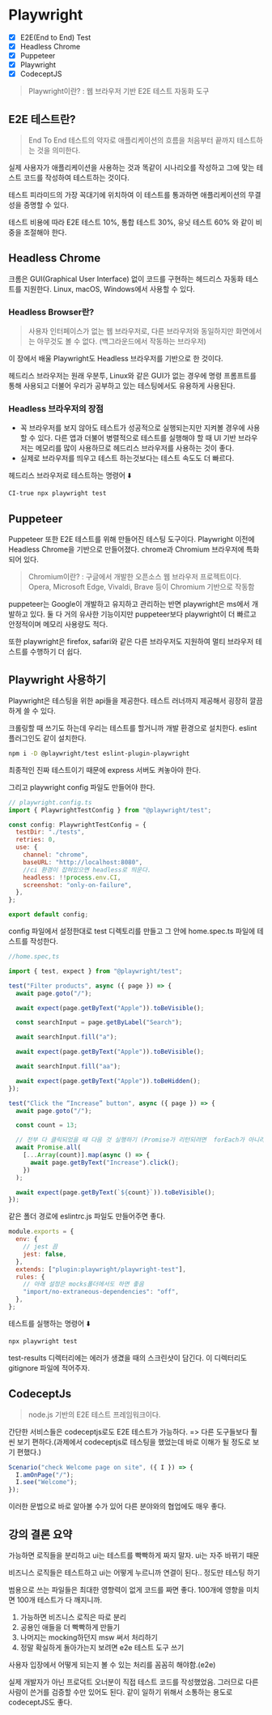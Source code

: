 # Playwright

- [x] E2E(End to End) Test
- [x] Headless Chrome
- [x] Puppeteer
- [x] Playwright
- [x] CodeceptJS

> Playwright이란? : 웹 브라우저 기반 E2E 테스트 자동화 도구

## E2E 테스트란?

> End To End 테스트의 약자로 애플리케이션의 흐름을 처음부터 끝까지 테스트하는 것을 의미한다.

실제 사용자가 애플리케이션을 사용하는 것과 똑같이 시나리오를 작성하고 그에 맞는 테스트 코드를 작성하여 테스트하는 것이다.

테스트 피라미드의 가장 꼭대기에 위치하여 이 테스트를 통과하면 애플리케이션의 무결성을 증명할 수 있다.

테스트 비용에 따라 E2E 테스트 10%, 통합 테스트 30%, 유닛 테스트 60% 와 같이 비중을 조절해야 한다.

## Headless Chrome

크롬은 GUI(Graphical User Interface) 없이 코드를 구현하는 헤드리스 자동화 테스트를 지원한다. Linux, macOS, Windows에서 사용할 수 있다.

### Headless Browser란?

> 사용자 인터페이스가 없는 웹 브라우저로, 다른 브라우저와 동일하지만 화면에서는 아무것도 볼 수 없다. (백그라운드에서 작동하는 브라우저)

이 장에서 배울 Playwright도 Headless 브라우저를 기반으로 한 것이다.

헤드리스 브라우저는 원래 우분투, Linux와 같은 GUI가 없는 경우에 명령 프롬프트를 통해 사용되고 더불어 우리가 공부하고 있는 테스팅에서도 유용하게 사용된다.

### Headless 브라우저의 장점

- 꼭 브라우저를 보지 않아도 테스트가 성공적으로 실행되는지만 지켜볼 경우에 사용할 수 있다. 다른 앱과 더불어 병렬적으로 테스트를 실행해야 할 때 UI 기반 브라우저는 메모리를 많이 사용하므로 헤드리스 브라우저를 사용하는 것이 좋다.
- 실제로 브라우저를 띄우고 테스트 하는것보다는 테스트 속도도 더 빠르다.

헤드리스 브라우저로 테스트하는 명령어 ⬇️

```bash
CI-true npx playwright test
```

## Puppeteer

Puppeteer 또한 E2E 테스트를 위해 만들어진 테스팅 도구이다. Playwright 이전에 Headless Chrome을 기반으로 만들어졌다. chrome과 Chromium 브라우저에 특화되어 있다.

> Chromium이란? : 구글에서 개발한 오픈소스 웹 브라우저 프로젝트이다. Opera, Microsoft Edge, Vivaldi, Brave 등이 Chromium 기반으로 작동함

puppeteer는 Google이 개발하고 유지하고 관리하는 반면 playwright은 ms에서 개발하고 있다. 둘 다 거의 유사한 기능이지만 puppeteer보다 playwright이 더 빠르고 안정적이며 메모리 사용량도 적다.

또한 playwright은 firefox, safari와 같은 다른 브라우저도 지원하여 멀티 브라우저 테스트를 수행하기 더 쉽다.

## Playwright 사용하기

Playwright은 테스팅을 위한 api들을 제공한다. 테스트 러너까지 제공해서 굉장히 깔끔하게 쓸 수 있다.

크롤링할 때 쓰기도 하는데 우리는 테스트를 할거니까 개발 환경으로 설치한다. eslint 플러그인도 같이 설치한다.

```bash
npm i -D @playwright/test eslint-plugin-playwright
```

최종적인 진짜 테스트이기 때문에 express 서버도 켜놓아야 한다.

그리고 playwright config 파일도 만들어야 한다.

```javascript
// playwright.config.ts
import { PlaywrightTestConfig } from "@playwright/test";

const config: PlaywrightTestConfig = {
  testDir: "./tests",
  retries: 0,
  use: {
    channel: "chrome",
    baseURL: "http://localhost:8080",
    //ci 환경이 잡혀있으면 headless로 띄운다.
    headless: !!process.env.CI,
    screenshot: "only-on-failure",
  },
};

export default config;
```

config 파일에서 설정한대로 test 디렉토리를 만들고 그 안에 home.spec.ts 파일에 테스트를 작성한다.

```javascript
//home.spec,ts

import { test, expect } from "@playwright/test";

test("Filter products", async ({ page }) => {
  await page.goto("/");

  await expect(page.getByText("Apple")).toBeVisible();

  const searchInput = page.getByLabel("Search");

  await searchInput.fill("a");

  await expect(page.getByText("Apple")).toBeVisible();

  await searchInput.fill("aa");

  await expect(page.getByText("Apple")).toBeHidden();
});

test("Click the “Increase” button", async ({ page }) => {
  await page.goto("/");

  const count = 13;

  // 전부 다 클릭되었을 때 다음 것 실행하기 (Promise가 리턴되려면  forEach가 아니라 map써야함)
  await Promise.all(
    [...Array(count)].map(async () => {
      await page.getByText("Increase").click();
    })
  );

  await expect(page.getByText(`${count}`)).toBeVisible();
});
```

같은 폴더 경로에 eslintrc.js 파일도 만들어주면 좋다.

```javascript
module.exports = {
  env: {
    // jest 끔
    jest: false,
  },
  extends: ["plugin:playwright/playwright-test"],
  rules: {
    // 아래 설정은 mocks폴더에서도 하면 좋음
    "import/no-extraneous-dependencies": "off",
  },
};
```

테스트를 실행하는 명령어 ⬇️

```bash
npx playwright test
```

test-results 디렉터리에는 에러가 생겼을 때의 스크린샷이 담긴다. 이 디렉터리도 gitignore 파일에 적어주자.

## CodeceptJs

> node.js 기반의 E2E 테스트 프레임워크이다.

간단한 서비스들은 codeceptjs로도 E2E 테스트가 가능하다. => 다른 도구들보다 훨씬 보기 편하다.(과제에서 codeceptjs로 테스팅을 했었는데 바로 이해가 될 정도로 보기 편했다.)

```javascript
Scenario("check Welcome page on site", ({ I }) => {
  I.amOnPage("/");
  I.see("Welcome");
});
```

이러한 문법으로 바로 알아볼 수가 있어 다른 분야와의 협업에도 매우 좋다.

## 강의 결론 요약

가능하면 로직들을 분리하고 ui는 테스트를 빡빡하게 짜지 말자. ui는 자주 바뀌기 때문

비즈니스 로직들은 테스트하고 ui는 어떻게 누르니까 연결이 된다.. 정도만 테스팅 하기

범용으로 쓰는 파일들은 최대한 영향력이 없게 코드를 짜면 좋다. 100개에 영향을 미치면 100개 테스트가 다 깨지니까.

1. 가능하면 비즈니스 로직은 따로 분리
2. 공용인 애들을 더 빡빡하게 만들기
3. 나머지는 mocking하던지 msw 써서 처리하기
4. 정말 확실하게 돌아가는지 보려면 e2e 테스트 도구 쓰기

사용자 입장에서 어떻게 되는지 볼 수 있는 처리를 꼼꼼히 해야함.(e2e)

실제 개발자가 아닌 프로덕트 오너분이 직접 테스트 코드를 작성했었음. 그러므로 다른 사람이 쓴거를 검증할 수만 있어도 된다. 같이 일하기 위해서 소통하는 용도로 codeceptJS도 좋다.
